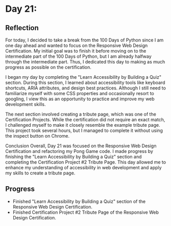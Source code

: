 # Day 21: 

## Reflection
  For today, I decided to take a break from the 100 Days of Python since I am one day ahead and wanted to focus on the Responsive Web Design Certification. My initial goal was to finish it before moving on to the intermediate part of the 100 Days of Python, but I am already halfway through the intermediate part. Thus, I dedicated this day to making as much progress as possible on the certification.

  I began my day by completing the "Learn Accessibility by Building a Quiz" section. During this section, I learned about accessibility tools like keyboard shortcuts, ARIA attributes, and design best practices. Although I still need to familiarize myself with some CSS properties and occasionally resort to googling, I view this as an opportunity to practice and improve my web development skills.

  The next section involved creating a tribute page, which was one of the Certification Projects. While the certification did not require an exact match, I challenged myself to make it closely resemble the example tribute page. This project took several hours, but I managed to complete it without using the inspect button on Chrome.

  Conclusion
  Overall, Day 21 was focused on the Responsive Web Design Certification and refactoring my Pong Game code. I made progress by finishing the "Learn Accessibility by Building a Quiz" section and completing the Certification Project #2 Tribute Page. This day allowed me to enhance my understanding of accessibility in web development and apply my skills to create a tribute page.

  ## Progress
  - Finished "Learn Accessibility by Building a Quiz" section of the Responsive Web Design Certification. 
  - Finished Certification Project #2 Tribute Page of the Responsive Web Design Certification.